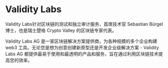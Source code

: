 # Validity Labs

Validity Labs针对区块链的测试和独立审计服务，首席技术官 Sebastian Bürgel 博士，也是瑞士楚格 Crypto Valley 的区块链专家代表。

Validity Labs AG 是一家区块链解决方案提供商，为各种规模的多个企业构建 web3 工具。无论您是想为创意创建新原型还是开发企业级解决方案 - Validity Labs AG 都提供最易于使用和最透明的产品和服务，旨在通过利用区块链技术提高您的效率。


